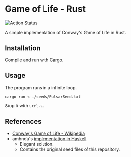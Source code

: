 # Game of Life - Rust

![Action Status](https://github.com/boechat107/game-of-life-rust/workflows/Rust/badge.svg)

A simple implementation of Conway's Game of Life in Rust.

## Installation

Compile and run with [Cargo](https://doc.rust-lang.org/cargo/).

## Usage

The program runs in a infinite loop.

``` bash
cargo run < ./seeds/PulsarSeed.txt
```

Stop it with `Ctrl-C`.

## References

* [Conway's Game of Life - Wikipedia](https://en.wikipedia.org/wiki/Conway's_Game_of_Life)
* amhndu's [implementation in Haskell](https://github.com/amhndu/life.hs)
   * Elegant solution.
   * Contains the original seed files of this repository.

